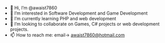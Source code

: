 - 👋 Hi, I’m @awaist7860
- 👀 I’m interested in Software Development and Game Development
- 🌱 I’m currently learning PHP and web development
- 💞️ I’m looking to collaborate on Games, C# projects or web development projects.
- 📫 How to reach me: email-> awaist7860@hotmail.com 

<!---
awaist7860/awaist7860 is a ✨ special ✨ repository because its `README.md` (this file) appears on your GitHub profile.
You can click the Preview link to take a look at your changes.
--->
